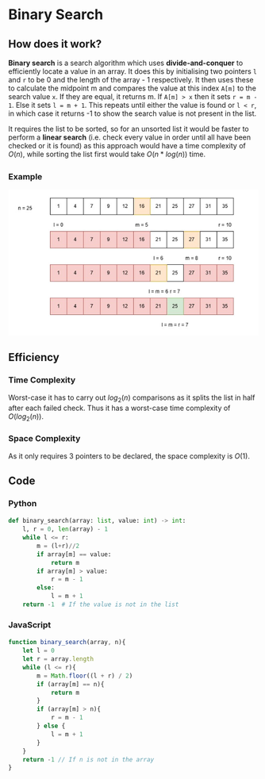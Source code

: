 # Binary Search

## How does it work?
**Binary search** is a search algorithm which uses **divide-and-conquer** to efficiently locate a value in an array. It does this by initialising two pointers `l` and `r` to be 0 and the length of the array - 1 respectively. It then uses these to calculate the midpoint m and compares the value at this index `A[m]` to the search value `x`. If they are equal, it returns m. If `A[m] > x` then it sets `r = m - 1`. Else it sets `l = m + 1`. This repeats until either the value is found or `l < r`, in which case it returns -1 to show the search value is not present in the list.

It requires the list to be sorted, so for an unsorted list it would be faster to perform a **linear search** (i.e. check every value in order until all have been checked or it is found) as this approach would have a time complexity of $O(n)$, while sorting the list first would take $O(n*log_{}(n))$ time.

### Example
![Diagram for binary search](../../../media/binary_search.jpg)

## Efficiency
### Time Complexity
Worst-case it has to carry out $log_{2}(n)$ comparisons as it splits the list in half after each failed check. Thus it has a worst-case time complexity of $O(log_{2}(n))$.

### Space Complexity
As it only requires 3 pointers to be declared, the space complexity is $O(1)$.

## Code
### Python
```py
def binary_search(array: list, value: int) -> int:
    l, r = 0, len(array) - 1
    while l <= r:
        m = (l+r)//2
        if array[m] == value:
            return m
        if array[m] > value:
            r = m - 1
        else:
            l = m + 1
    return -1  # If the value is not in the list
```

### JavaScript
```js
function binary_search(array, n){
    let l = 0
    let r = array.length
    while (l <= r){
        m = Math.floor((l + r) / 2)
        if (array[m] == n){
            return m
        }
        if (array[m] > n){
            r = m - 1
        } else {
            l = m + 1
        }
    }
    return -1 // If n is not in the array
}
```